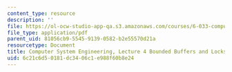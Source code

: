 ```yaml
---
content_type: resource
description: ''
file: https://ol-ocw-studio-app-qa.s3.amazonaws.com/courses/6-033-computer-system-engineering-spring-2018/6c21c6d50181dc3406c1e988f60b8e24_MIT6_033S18lec4.pdf
file_type: application/pdf
parent_uid: 81056cb9-5545-9139-0582-b2e55570d21a
resourcetype: Document
title: Computer System Engineering, Lecture 4 Bounded Buffers and Locks
uid: 6c21c6d5-0181-dc34-06c1-e988f60b8e24
---
```

